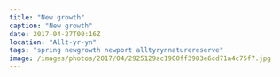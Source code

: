 ```yaml
---
title: "New growth"
caption: "New growth"
date: 2017-04-27T00:16Z
location: "Allt-yr-yn"
tags: "spring newgrowth newport alltyrynnaturereserve"
image: /images/photos/2017/04/2925129ac1900ff3983e6cd71a4c75f7.jpg
---
```

